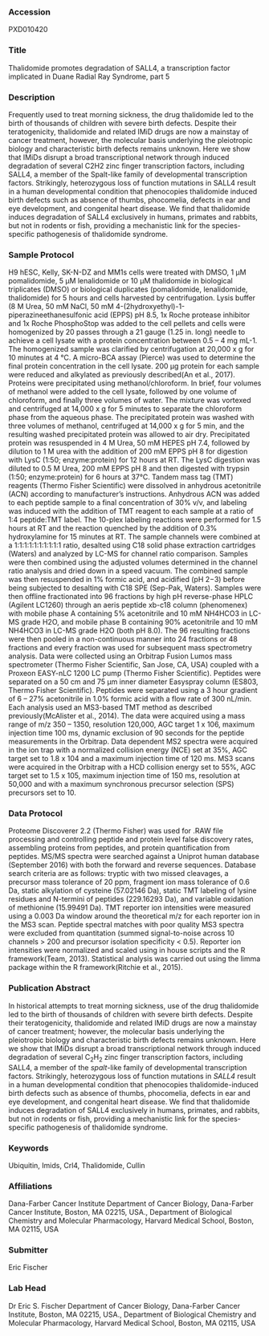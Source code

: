 ### Accession
PXD010420

### Title
Thalidomide promotes degradation of SALL4, a transcription factor implicated in Duane Radial Ray Syndrome, part 5

### Description
Frequently used to treat morning sickness, the drug thalidomide led to the birth of thousands of children with severe birth defects. Despite their teratogenicity, thalidomide and related IMiD drugs are now a mainstay of cancer treatment, however, the molecular basis underlying the pleiotropic biology and characteristic birth defects remains unknown. Here we show that IMiDs disrupt a broad transcriptional network through induced degradation of several C2H2 zinc finger transcription factors, including SALL4, a member of the Spalt-like family of developmental transcription factors. Strikingly, heterozygous loss of function mutations in SALL4 result in a human developmental condition that phenocopies thalidomide induced birth defects such as absence of thumbs, phocomelia, defects in ear and eye development, and congenital heart disease. We find that thalidomide induces degradation of SALL4 exclusively in humans, primates and rabbits, but not in rodents or fish, providing a mechanistic link for the species-specific pathogenesis of thalidomide syndrome.

### Sample Protocol
H9 hESC, Kelly, SK-N-DZ and MM1s cells were treated with DMSO, 1 µM pomalidomide, 5 µM lenalidomide or 10 µM thalidomide in biological triplicates (DMSO) or biological duplicates (pomalidomide, lenalidomide, thalidomide) for 5 hours and cells harvested by centrifugation. Lysis buffer (8 M Urea, 50 mM NaCl, 50 mM 4-(2hydroxyethyl)-1-piperazineethanesulfonic acid (EPPS) pH 8.5, 1x Roche protease inhibitor and 1x Roche PhosphoStop was added to the cell pellets and cells were homogenized by 20 passes through a 21 gauge (1.25 in. long) needle to achieve a cell lysate with a protein concentration between 0.5 – 4 mg mL-1. The homogenized sample was clarified by centrifugation at 20,000 x g for 10 minutes at 4 °C. A micro-BCA assay (Pierce) was used to determine the final protein concentration in the cell lysate. 200 µg protein for each sample were reduced and alkylated as previously described(An et al., 2017). Proteins were precipitated using methanol/chloroform. In brief, four volumes of methanol were added to the cell lysate, followed by one volume of chloroform, and finally three volumes of water. The mixture was vortexed and centrifuged at 14,000 x g for 5 minutes to separate the chloroform phase from the aqueous phase. The precipitated protein was washed with three volumes of methanol, centrifuged at 14,000 x g for 5 min, and the resulting washed precipitated protein was allowed to air dry. Precipitated protein was resuspended in 4 M Urea, 50 mM HEPES pH 7.4, followed by dilution to 1 M urea with the addition of 200 mM EPPS pH 8 for digestion with LysC (1:50; enzyme:protein) for 12 hours at RT. The LysC digestion was diluted to 0.5 M Urea, 200 mM EPPS pH 8 and then digested with trypsin (1:50; enzyme:protein) for 6 hours at 37°C. Tandem mass tag (TMT) reagents (Thermo Fisher Scientific) were dissolved in anhydrous acetonitrile (ACN) according to manufacturer’s instructions. Anhydrous ACN was added to each peptide sample to a final concentration of 30% v/v, and labeling was induced with the addition of TMT reagent to each sample at a ratio of 1:4 peptide:TMT label. The 10-plex labeling reactions were performed for 1.5 hours at RT and the reaction quenched by the addition of 0.3% hydroxylamine for 15 minutes at RT. The sample channels were combined at a 1:1:1:1:1:1:1:1:1:1 ratio, desalted using C18 solid phase extraction cartridges (Waters) and analyzed by LC-MS for channel ratio comparison. Samples were then combined using the adjusted volumes determined in the channel ratio analysis and dried down in a speed vacuum. The combined sample was then resuspended in 1% formic acid, and acidified (pH 2−3) before being subjected to desalting with C18 SPE (Sep-Pak, Waters). Samples were then offline fractionated into 96 fractions by high pH reverse-phase HPLC (Agilent LC1260) through an aeris peptide xb-c18 column (phenomenex) with mobile phase A containing 5% acetonitrile and 10 mM NH4HCO3 in LC-MS grade H2O, and mobile phase B containing 90% acetonitrile and 10 mM NH4HCO3 in LC-MS grade H2O (both pH 8.0). The 96 resulting fractions were then pooled in a non-continuous manner into 24 fractions or 48 fractions and every fraction was used for subsequent mass spectrometry analysis. Data were collected using an Orbitrap Fusion Lumos mass spectrometer (Thermo Fisher Scientific, San Jose, CA, USA) coupled with a Proxeon EASY-nLC 1200 LC pump (Thermo Fisher Scientific). Peptides were separated on a 50 cm and 75 μm inner diameter Easyspray column (ES803, Thermo Fisher Scientific). Peptides were separated using a 3 hour gradient of 6 – 27% acetonitrile in 1.0% formic acid with a flow rate of 300 nL/min.  Each analysis used an MS3-based TMT method as described previously(McAlister et al., 2014). The data were acquired using a mass range of m/z 350 – 1350, resolution 120,000, AGC target 1 x 106, maximum injection time 100 ms, dynamic exclusion of 90 seconds for the peptide measurements in the Orbitrap. Data dependent MS2 spectra were acquired in the ion trap with a normalized collision energy (NCE) set at 35%, AGC target set to 1.8 x 104 and a maximum injection time of 120 ms. MS3 scans were acquired in the Orbitrap with a HCD collision energy set to 55%, AGC target set to 1.5 x 105, maximum injection time of 150 ms, resolution at 50,000 and with a maximum synchronous precursor selection (SPS) precursors set to 10.

### Data Protocol
Proteome Discoverer 2.2 (Thermo Fisher) was used for .RAW file processing and controlling peptide and protein level false discovery rates, assembling proteins from peptides, and protein quantification from peptides. MS/MS spectra were searched against a Uniprot human database (September 2016) with both the forward and reverse sequences. Database search criteria are as follows: tryptic with two missed cleavages, a precursor mass tolerance of 20 ppm, fragment ion mass tolerance of 0.6 Da, static alkylation of cysteine (57.02146 Da), static TMT labeling of lysine residues and N-termini of peptides (229.16293 Da), and variable oxidation of methionine (15.99491 Da). TMT reporter ion intensities were measured using a 0.003 Da window around the theoretical m/z for each reporter ion in the MS3 scan. Peptide spectral matches with poor quality MS3 spectra were excluded from quantitation (summed signal-to-noise across 10 channels > 200 and precursor isolation specificity < 0.5). Reporter ion intensities were normalized and scaled using in house scripts and the R framework(Team, 2013). Statistical analysis was carried out using the limma package within the R framework(Ritchie et al., 2015).

### Publication Abstract
In historical attempts to treat morning sickness, use of the drug thalidomide led to the birth of thousands of children with severe birth defects. Despite their teratogenicity, thalidomide and related IMiD drugs are now a mainstay of cancer treatment; however, the molecular basis underlying the pleiotropic biology and characteristic birth defects remains unknown. Here we show that IMiDs disrupt a broad transcriptional network through induced degradation of several C<sub>2</sub>H<sub>2</sub> zinc finger transcription factors, including SALL4, a member of the <i>spalt</i>-like family of developmental transcription factors. Strikingly, heterozygous loss of function mutations in <i>SALL4</i> result in a human developmental condition that phenocopies thalidomide-induced birth defects such as absence of thumbs, phocomelia, defects in ear and eye development, and congenital heart disease. We find that thalidomide induces degradation of SALL4 exclusively in humans, primates, and rabbits, but not in rodents or fish, providing a mechanistic link for the species-specific pathogenesis of thalidomide syndrome.

### Keywords
Ubiquitin, Imids, Crl4, Thalidomide, Cullin

### Affiliations
Dana-Farber Cancer Institute
Department of Cancer Biology, Dana-Farber Cancer Institute, Boston, MA 02215, USA., Department of Biological Chemistry and Molecular Pharmacology, Harvard Medical School, Boston, MA 02115, USA

### Submitter
Eric Fischer

### Lab Head
Dr Eric S. Fischer
Department of Cancer Biology, Dana-Farber Cancer Institute, Boston, MA 02215, USA., Department of Biological Chemistry and Molecular Pharmacology, Harvard Medical School, Boston, MA 02115, USA


